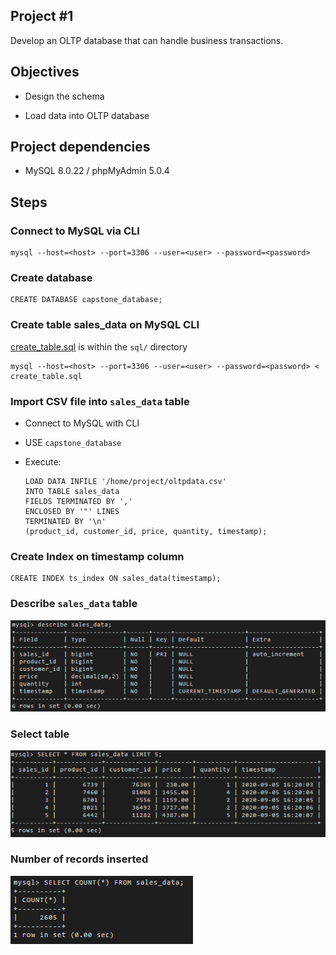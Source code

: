 ## Project #1

Develop an OLTP database that can handle business transactions.

## Objectives

- Design the schema

- Load data into OLTP database

## Project dependencies

- MySQL 8.0.22 / phpMyAdmin 5.0.4

## Steps

### Connect to MySQL via CLI

```
mysql --host=<host> --port=3306 --user=<user> --password=<password>
```

### Create database

```
CREATE DATABASE capstone_database;
```

### Create table sales_data on MySQL CLI

[create_table.sql](../sql/create_table.sql) is within the `sql/` directory

```
mysql --host=<host> --port=3306 --user=<user> --password=<password> < create_table.sql
```

### Import CSV file into `sales_data` table

- Connect to MySQL with CLI

- USE `capstone_database`

- Execute:
  
  ```
  LOAD DATA INFILE '/home/project/oltpdata.csv'
  INTO TABLE sales_data
  FIELDS TERMINATED BY ','
  ENCLOSED BY '"' LINES
  TERMINATED BY '\n'
  (product_id, customer_id, price, quantity, timestamp);
  ```

### Create Index on timestamp column

```
CREATE INDEX ts_index ON sales_data(timestamp);
```

### Describe `sales_data` table

![Describe](../imgs/describe_oltp_table.png)

### Select table

![Records](../imgs/oltp_table.png)

### Number of records inserted

![Row Number](../imgs/rows.png)
